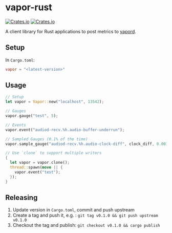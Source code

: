# vapor-rust

[![Crates.io](https://img.shields.io/crates/v/vapor.svg?style=flat-square)](https://crates.io/crates/vapor)
[![Crates.io](https://img.shields.io/crates/d/vapor.svg?style=flat-square)](https://crates.io/crates/vapor)

A client library for Rust applications to post metrics to [vapord](https://github.com/appalachian-io/vapor).

## Setup

In `Cargo.toml`:

```toml
vapor = "<latest-version>"
```

## Usage

```rust
// Setup
let vapor = Vapor::new("localhost", 13542);

// Gauges
vapor.gauge("test", 5);

// Events
vapor.event("audiod-recv.%h.audio-buffer-underrun");

// Sampled Gauges (0.1% of the time)
vapor.sample_gauge("audiod-recv.%h.audio-clock-diff", clock_diff, 0.001);

// Use `clone` to support multiple writers
{
  let vapor = vapor.clone();
  thread::spawn(move || {
    vapor.event("test");
  });
}
```

## Releasing

1) Update version in `Cargo.toml`, commit and push upstream
2) Create a tag and push it, e.g. : `git tag v0.1.0 && git push upstream v0.1.0`
3) Checkout the tag and publish: `git checkout v0.1.0 && cargo publish`
